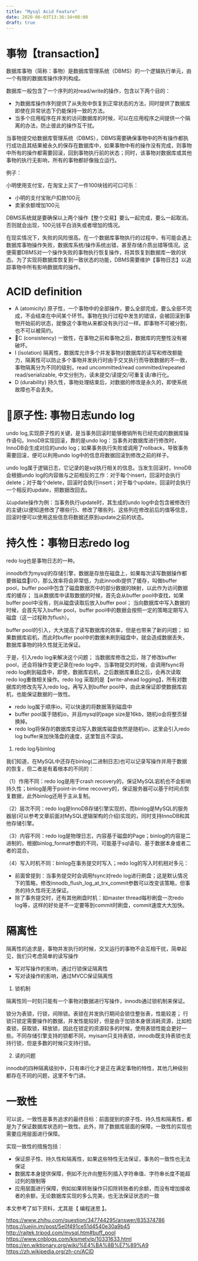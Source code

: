 ```yaml
---
title: "Mysql Acid Feature"
date: 2020-06-03T13:36:34+08:00
draft: true
---
```



# 事物【transaction】

数据库事物（简称：事物）是数据库管理系统（DBMS）的一个逻辑执行单元，由一个有限的数据库操作序列构成。

数据库一般包含了一个序列的对read/write的操作，包含以下两个目的：

* 为数据库操作序列提供了从失败中恢复到正常状态的方法，同时提供了数据库即使在异常状态下仍能保持一致的方法。
* 当多个应用程序在并发的访问数据库的时候，可以在应用程序之间提供一个隔离的办法，防止彼此的操作互干扰。

当事物提交给数据库管理系统（DBMS），DBMS需要确保事物中的所有操作都执行成功且其结果被永久的保存在数据库中，如果事物中有的操作没有完成，则事物中所有的操作都需要回滚，回到事物执行前的状态；同时，该事物对数据库或其他事物的执行无影响，所有的事物都好像独立运行。

例子：

小明使用支付宝，在淘宝上买了一件100块钱的可口可乐：

* 小明的支付宝账户扣款100元
* 卖家余额增加100元

DBMS系统就是要确保以上两个操作【整个交易】要么一起完成，要么一起取消。否则就会出现，100元钱平白消失或者增加的情况。

在现实情况下，失败的风险很高。在一个数据库事物执行的过程中，有可能会遇上数据库事物操作失败，数据库系统/操作系统出错，甚至存储介质出错等情况。这便需要DBMS对一个操作失败的事物执行恢复操作，将其恢复到数据库一致的状态。为了实现将数据库恢复到一致状态的功能，DBMS需要维护【事物日志】以追踪事物中所有影响数据库的操作。

#  ACID definition

* A (atomicity) 原子性，一个事物中的全部操作，要么全部完成，要么全部不完成，不会结束在中间某个环节。事物在执行过程中发生的错误，会被回滚到事物开始前的状态，就像这个事物从来都没有执行过一样。即事物不可被分割，也不可以被简约。
* C (consistency) 一致性，在事物之前和事物之后，数据库的完整性没有被破坏。
* I (isolation) 隔离性，数据库允许多个并发事物对数据库的读写和修改额能力，隔离性可以防止多个事物并发执行时由于交叉执行而导致数据的不一致，事物隔离分为不同的级别，read uncommitted/read committed/repeated read/serializable, 中文分别为，读未提交/读提交/可重复读/串行化。
* D (durability) 持久性，事物处理结束后，对数据的修改是永久的，即使系统故障也不会丢失。


# 原子性: 事物日志undo log

undo log,实现原子性的关键，是当事务回滚时能够撤销所有已经完成的数据库操作语句。InnoDB实现回滚，靠的是undo log：当事务对数据库进行修改时，InnoDB会生成对应的undo log；如果事务执行失败或调用了rollback，导致事务需要回滚，便可以利用undo log中的信息将数据回滚到修改之前的样子。

undo log属于逻辑日志，它记录的是sql执行相关的信息。当发生回滚时，InnoDB会根据undo log的内容做与之前相反的工作：对于每个insert，回滚时会执行delete；对于每个delete，回滚时会执行insert；对于每个update，回滚时会执行一个相反的update，把数据改回去。

以update操作为例：当事务执行update时，其生成的undo log中会包含被修改行的主键(以便知道修改了哪些行)、修改了哪些列、这些列在修改前后的值等信息，回滚时便可以使用这些信息将数据还原到update之前的状态。


# 持久性：事物日志redo log

redo log也是事物日志的一种。

innodb作为mysql的存储引擎，数据是存放在磁盘上，如果每次读写数据操作都要做磁盘I/O，那么效率将会非常低，为此innodb提供了缓存，叫做buffer pool，buffer pool中包含了磁盘数据页中的部分数据的映射，以此作为访问数据库的缓存； 当从数据库中读取数据的时候，首先会从buffer pool中查找，如果buffer pool中没有，则从磁盘读取后放入buffer pool； 当向数据库中写入数据的时候，会首先写入buffer pool，buffer pool中的数据会按照一定的策略定期写入磁盘（这一过程称为flush）。

buffer pool的引入，大大提高了读写数据库的效率，但是也带来了新的问题； 如果数据库宕机，而此时buffer pool中的数据未刷到磁盘中，就会造成数据丢失，数据库事物的持久性就无法保证。

于是，引入redo log来解决这个问题； 当数据库修改之后，除了修改buffer pool，还会将操作变更记录在redo log中，当事物提交的时候，会调用fsync将redo log刷到磁盘中，即使，数据库宕机，之后数据库重启之后，会再次读取redo log重做相关操作。redo log 采取的是【write-ahead logging】，所有对数据库的修改先写入redo log，再写入到buffer pool中，由此来保证即使数据库宕机，也能保证数据的一致性。

* redo log属于顺序io，可以快速的将数据落到磁盘中
* buffer pool属于随机io，并且mysql的page size是16kb，随机io会将整页替换掉。
* redo log将保存的数据库变动写入数据库磁盘依然是随机io，这里会引入redo log buffer来加快落盘的速度，这里暂且不深谈。

1. redo log与binlog

我们知道，在MySQL中还存在binlog(二进制日志)也可以记录写操作并用于数据的恢复，但二者是有着根本的不同的：

（1）作用不同：redo log是用于crash recovery的，保证MySQL宕机也不会影响持久性；binlog是用于point-in-time recovery的，保证服务器可以基于时间点恢复数据，此外binlog还用于主从复制。

（2）层次不同：redo log是InnoDB存储引擎实现的，而binlog是MySQL的服务器层(可以参考文章前面对MySQL逻辑架构的介绍)实现的，同时支持InnoDB和其他存储引擎。

（3）内容不同：redo log是物理日志，内容基于磁盘的Page；binlog的内容是二进制的，根据binlog_format参数的不同，可能基于sql语句、基于数据本身或者二者的混合。

（4）写入时机不同：binlog在事务提交时写入；redo log的写入时机相对多元：

* 前面曾提到：当事务提交时会调用fsync对redo log进行刷盘；这是默认情况下的策略，修改innodb_flush_log_at_trx_commit参数可以改变该策略，但事务的持久性将无法保证。
* 除了事务提交时，还有其他刷盘时机：如master thread每秒刷盘一次redo log等，这样的好处是不一定要等到commit时刷盘，commit速度大大加快。




# 隔离性

隔离性的追求是，事物并发执行的时候，交叉运行的事物不会互相干扰，简单起见，我们只考虑简单的读写操作

* 写对写操作的影响，通过行锁保证隔离性
* 写对读操作的影响，通过MVCC保证隔离性


1. 锁机制

隔离性同一时刻只能有一个事物对数据进行写操作，innodb通过锁机制来保证。

锁分为表锁，行锁，间隙锁。表锁在并发执行期间会锁住整张表，性能较差； 行锁只锁定需要操作的数据，并发性能较好，但是由于加锁本身很消耗资源，比如检查锁，获取锁，释放锁，因此在锁定的资源较多的时候，使用表锁性能会更好一些。不同存储引擎支持的锁都不同，myisam只支持表锁，innodb既支持表锁也支持行锁，但是多数的时候只支持行锁。


2. 读的问题

innodb的四种隔离级别中，只有串行化才是正在满足事物的特性，其他几种级别都存在不同的问题，这里不专门讲。


# 一致性

可以说，一致性是事务追求的最终目标：前面提到的原子性、持久性和隔离性，都是为了保证数据库状态的一致性。此外，除了数据库层面的保障，一致性的实现也需要应用层面进行保障。

实现一致性的措施包括：

* 保证原子性、持久性和隔离性，如果这些特性无法保证，事务的一致性也无法保证
* 数据库本身提供保障，例如不允许向整形列插入字符串值、字符串长度不能超过列的限制等
* 应用层面进行保障，例如如果转账操作只扣除转账者的余额，而没有增加接收者的余额，无论数据库实现的多么完美，也无法保证状态的一致


本文参考了如下资料，尤其是【 编程迷思 】。



https://www.zhihu.com/question/347744295/answer/835374786
https://juejin.im/post/5e0f491ce51d4540e30a9b45
http://rajtek.tripod.com/mysql.htm#buff_pool
https://www.cnblogs.com/kismetv/p/10331633.html
https://en.wiktionary.org/wiki/%E4%BA%8B%E7%89%A9
https://zh.wikipedia.org/zh-cn/ACID